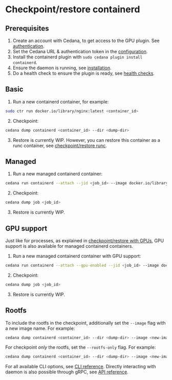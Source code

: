 # Checkpoint/restore containerd

## Prerequisites

1. Create an account with Cedana, to get access to the GPU plugin. See [authentication](../../get-started/authentication.md).
2. Set the Cedana URL & authentication token in the [configuration](../../get-started/configuration.md).
3. Install the containerd plugin with `sudo cedana plugin install containerd`.
4. Ensure the daemon is running, see [installation](../../get-started/installation.md).
5. Do a health check to ensure the plugin is ready, see [health checks](../../get-started/health.md).

## Basic

1. Run a new containerd container, for example:

```sh
sudo ctr run docker.io/library/nginx:latest <container_id>
```

2. Checkpoint:

```sh
cedana dump containerd <container_id> --dir <dump-dir>
```

3. Restore is currently WIP. However, you can restore this container as a runc container, see [checkpoint/restore runc](../runc/cr.md).

## Managed

1. Run a new managed containerd container:

```sh
cedana run containerd --attach --jid <job_id> --image docker.io/library/nginx:latest
```

2. Checkpoint:

```sh
cedana dump job <job_id>
```

3. Restore is currently WIP.

## GPU support

Just like for processes, as explained in [checkpoint/restore with GPUs](../gpu/cr.md), GPU support is also available for managed containerd containers.

1. Run a new managed containerd container with GPU support:

```sh
cedana run containerd --attach --gpu-enabled --jid <job_id> --image docker.io/library/nginx:latest
```

2. Checkpoint:

```sh
cedana dump job <job_id>
```

3. Restore is currently WIP.

## Rootfs

To include the rootfs in the checkpoint, additionally set the `--image` flag with a new image name. For example:

```sh
cedana dump containerd <container_id> --dir <dump-dir> --image <new-image-name>
```

For checkpoint _only_ the rootfs, set the `--rootfs-only` flag. For example:

```sh
cedana dump containerd <container_id> --dir <dump-dir> --image <new-image-name> --rootfs-only
```

For all available CLI options, see [CLI reference](../../references/cli/cedana.md). Directly interacting with daemon is also possible through gRPC, see [API reference](../../references/api/api.md).
